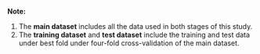 **Note:**

1. The **main dataset** includes all the data used in both stages of this study.
2. The **training dataset** and **test dataset** include the training and test data under best fold under four-fold cross-validation of the main dataset.